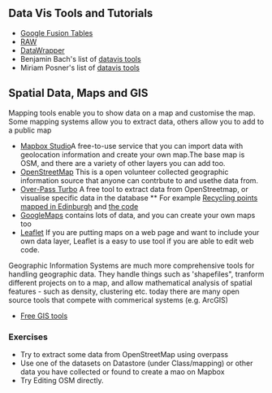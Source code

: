 ## Data Vis Tools and Tutorials
* [Google Fusion Tables](https://fusiontables.google.com) 
* [RAW](http://app.rawgraphs.io)  
* [DataWrapper](https://app.datawrapper.de)
* Benjamin Bach's list of [datavis tools](https://vishubblog.wordpress.com/tools/)
* Miriam Posner's list of [datavis tools](https://docs.google.com/document/d/1Z-14hgZPMIiAzT6vx1mVg5l60zkRVU9EHgZgK9HHdU4/edit#)

## Spatial Data, Maps and GIS
Mapping tools enable you to show data on a map and customise the map.
Some mapping systems allow you to extract data, others allow you to add to a public map

* [Mapbox Studio](https://studio.mapbox.com/)A free-to-use service that you can import data with geolocation information and create your own map.The base map is OSM, and there are a variety of other layers you can add too.
* [OpenStreetMap](http://www.openstreetmap.org) This is a open volunteer collected geographic information source that anyone can contrbute to and usethe data from.
* [Over-Pass Turbo](https://overpass-turbo.eu/) A free tool to extract data from OpenStreetmap, or visualise specific data in the database
** For example [Recycling points mapped in Edinburgh](https://overpass-turbo.eu/map.html?Q=%2F*%0AThis%20has%20been%20generated%20by%20the%20overpass-turbo%20wizard.%0AThe%20original%20search%20was%3A%0A%E2%80%9Crecycling%E2%80%9D%0A*%2F%0A%5Bout%3Ajson%5D%5Btimeout%3A25%5D%3B%0A%2F%2F%20gather%20results%0A(%0A%20%20%2F%2F%20query%20part%20for%3A%20%E2%80%9Crecycling%E2%80%9D%0A%20%20node%5B%22amenity%22%3D%22recycling%22%5D(55.877429406597244%2C-3.3697128295898438%2C55.99857294657318%2C-3.0263900756835938)%3B%0A%20%20way%5B%22amenity%22%3D%22recycling%22%5D(55.877429406597244%2C-3.3697128295898438%2C55.99857294657318%2C-3.0263900756835938)%3B%0A%20%20relation%5B%22amenity%22%3D%22recycling%22%5D(55.877429406597244%2C-3.3697128295898438%2C55.99857294657318%2C-3.0263900756835938)%3B%0A)%3B%0A%2F%2F%20print%20results%0Aout%20body%3B%0A%3E%3B%0Aout%20skel%20qt%3B)  and [the code](https://overpass-turbo.eu/s/GZF)
* [GoogleMaps](https://www.google.com/maps/search/theatres/@55.9478499,-3.2118952,14z) contains lots of data, and you can create your own maps too
* [Leaflet](https://leafletjs.com/)  If you are putting maps on a web page and want to include your own data layer, Leaflet is a easy to use tool if you are able to edit web code.

Geographic Information Systems are much more comprehensive tools for handling geographic data. They handle things such as 'shapefiles", tranform different projects on to a map, and allow mathematical analysis of spatial features - such as density, clustering etc. today there are many open source tools that compete with commerical systems (e.g. ArcGIS)

* [Free GIS tools](https://gisgeography.com/free-gis-software/)

### Exercises
* Try to extract some data from OpenStreetMap using overpass
* Use one of the datasets on Datastore (under Class/mapping) or other data you have collected or found to create a mao on Mapbox
* Try Editing OSM directly.


